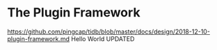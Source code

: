# The Plugin Framework

https://github.com/pingcap/tidb/blob/master/docs/design/2018-12-10-plugin-framework.md
Hello World UPDATED
